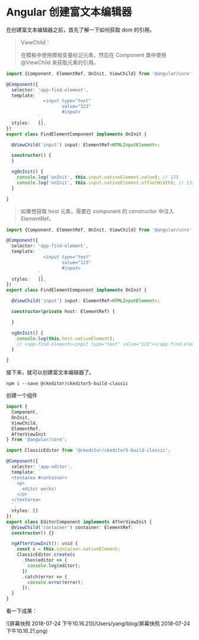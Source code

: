 # Angular 创建富文本编辑器

在创建富文本编辑器之前，首先了解一下如何获取 dom 的引用。

> ViewChild：
>
> 在模板中使用模板变量标记元素，然后在 Component 类中使用 @ViewChild 来获取元素的引用。

```ts
import {Component, ElementRef, OnInit, ViewChild} from '@angular/core';

@Component({
  selector: 'app-find-element',
  template: `
              <input type="text"
                     value="123"
                     #input>
            `,
  styles:   [],
})
export class FindElementComponent implements OnInit {

  @ViewChild('input') input: ElementRef<HTMLInputElement>;

  constructor() {
  }

  ngOnInit() {
    console.log('onInit', this.input.nativeElement.value); // 123
    console.log('onInit', this.input.nativeElement.offsetWidth); // 132
  }

}
```

> 如果想获取 host 元素，需要在 component 的 constructor 中注入 ElementRef。

```ts
import {Component, ElementRef, OnInit, ViewChild} from '@angular/core';

@Component({
  selector: 'app-find-element',
  template: `
              <input type="text"
                     value="123"
                     #input>
            `,
  styles:   [],
})
export class FindElementComponent implements OnInit {

  @ViewChild('input') input: ElementRef<HTMLInputElement>;

  constructor(private host: ElementRef) {

  }

  ngOnInit() {
    console.log(this.host.nativeElement);
    // <app-find-element><input type="text" value="123"></app-find-element>
  }

}
```

接下来，就可以创建富文本编辑器了。

```
npm i --save @ckeditor/ckeditor5-build-classic
```

创建一个组件

```ts
import {
  Component,
  OnInit,
  ViewChild,
  ElementRef,
  AfterViewInit
} from '@angular/core';

import ClassicEditor from '@ckeditor/ckeditor5-build-classic';

@Component({
  selector: 'app-editor',
  template: `
  <textarea #container>
    <p>
      editor works!
    </p>
  </textarea>
  `,
  styles: []
})
export class EditorComponent implements AfterViewInit {
  @ViewChild('container') container: ElementRef;
  constructor() {}

  ngAfterViewInit(): void {
    const c = this.container.nativeElement;
    ClassicEditor.create(c
      .then(editor => {
        console.log(editor);
      })
      .catch(error => {
        console.error(error);
      });
  }
}

```

看一下成果：

![屏幕快照 2018-07-24 下午10.16.21](/Users/yang/blog/屏幕快照 2018-07-24 下午10.16.21.png)